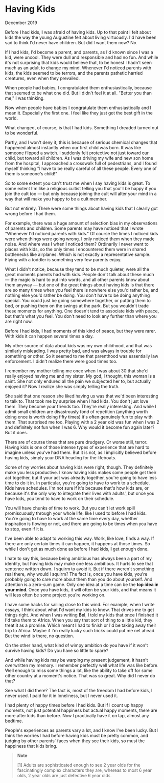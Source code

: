 # Having Kids

December 2019

Before I had kids, I was afraid of having kids. Up to that point I felt about kids the way the young Augustine felt about living virtuously. I'd have been sad to think I'd never have children. But did I want them now? No.

If I had kids, I'd become a parent, and parents, as I'd known since I was a kid, were uncool. They were dull and responsible and had no fun. And while it's not surprising that kids would believe that, to be honest I hadn't seen much as an adult to change my mind. Whenever I'd noticed parents with kids, the kids seemed to be terrors, and the parents pathetic harried creatures, even when they prevailed.

When people had babies, I congratulated them enthusiastically, because that seemed to be what one did. But I didn't feel it at all. "Better you than me," I was thinking.

Now when people have babies I congratulate them enthusiastically and I mean it. Especially the first one. I feel like they just got the best gift in the world.

What changed, of course, is that I had kids. Something I dreaded turned out to be wonderful.

Partly, and I won't deny it, this is because of serious chemical changes that happened almost instantly when our first child was born. It was like someone flipped a switch. I suddenly felt protective not just toward our child, but toward all children. As I was driving my wife and new son home from the hospital, I approached a crosswalk full of pedestrians, and I found myself thinking "I have to be really careful of all these people. Every one of them is someone's child!"

So to some extent you can't trust me when I say having kids is great. To some extent I'm like a religious cultist telling you that you'll be happy if you join the cult too — but only because joining the cult will alter your mind in a way that will make you happy to be a cult member.

But not entirely. There were some things about having kids that I clearly got wrong before I had them.

For example, there was a huge amount of selection bias in my observations of parents and children. Some parents may have noticed that I wrote "Whenever I'd noticed parents with kids." Of course the times I noticed kids were when things were going wrong. I only noticed them when they made noise. And where was I when I noticed them? Ordinarily I never went to places with kids, so the only times I encountered them were in shared bottlenecks like airplanes. Which is not exactly a representative sample. Flying with a toddler is something very few parents enjoy.

What I didn't notice, because they tend to be much quieter, were all the great moments parents had with kids. People don't talk about these much — the magic is hard to put into words, and all other parents know about them anyway — but one of the great things about having kids is that there are so many times when you feel there is nowhere else you'd rather be, and nothing else you'd rather be doing. You don't have to be doing anything special. You could just be going somewhere together, or putting them to bed, or pushing them on the swings at the park. But you wouldn't trade these moments for anything. One doesn't tend to associate kids with peace, but that's what you feel. You don't need to look any further than where you are right now.

Before I had kids, I had moments of this kind of peace, but they were rarer. With kids it can happen several times a day.

My other source of data about kids was my own childhood, and that was similarly misleading. I was pretty bad, and was always in trouble for something or other. So it seemed to me that parenthood was essentially law enforcement. I didn't realize there were good times too.

I remember my mother telling me once when I was about 30 that she'd really enjoyed having me and my sister. My god, I thought, this woman is a saint. She not only endured all the pain we subjected her to, but actually enjoyed it? Now I realize she was simply telling the truth.

She said that one reason she liked having us was that we'd been interesting to talk to. That took me by surprise when I had kids. You don't just love them. They become your friends too. They're really interesting. And while I admit small children are disastrously fond of repetition (anything worth doing once is worth doing fifty times) it's often genuinely fun to play with them. That surprised me too. Playing with a 2 year old was fun when I was 2 and definitely not fun when I was 6. Why would it become fun again later? But it does.

There are of course times that are pure drudgery. Or worse still, terror. Having kids is one of those intense types of experience that are hard to imagine unless you've had them. But it is not, as I implicitly believed before having kids, simply your DNA heading for the lifeboats.

Some of my worries about having kids were right, though. They definitely make you less productive. I know having kids makes some people get their act together, but if your act was already together, you're going to have less time to do it in. In particular, you're going to have to work to a schedule. Kids have schedules. I'm not sure if it's because that's how kids are, or because it's the only way to integrate their lives with adults', but once you have kids, you tend to have to work on their schedule.

You will have chunks of time to work. But you can't let work spill promiscuously through your whole life, like I used to before I had kids. You're going to have to work at the same time every day, whether inspiration is flowing or not, and there are going to be times when you have to stop, even if it is.

I've been able to adapt to working this way. Work, like love, finds a way. If there are only certain times it can happen, it happens at those times. So while I don't get as much done as before I had kids, I get enough done.

I hate to say this, because being ambitious has always been a part of my identity, but having kids may make one less ambitious. It hurts to see that sentence written down. I squirm to avoid it. But if there weren't something real there, why would I squirm? The fact is, once you have kids, you're probably going to care more about them than you do about yourself. And attention is a zero-sum game. Only one idea at a time can be the **top idea in your mind**. Once you have kids, it will often be your kids, and that means it will less often be some project you're working on.

I have some hacks for sailing close to this wind. For example, when I write essays, I think about what I'd want my kids to know. That drives me to get things right. And when I was writing **Bel**, I told my kids that once I finished it I'd take them to Africa. When you say that sort of thing to a little kid, they treat it as a promise. Which meant I had to finish or I'd be taking away their trip to Africa. Maybe if I'm really lucky such tricks could put me net ahead. But the wind is there, no question.

On the other hand, what kind of wimpy ambition do you have if it won't survive having kids? Do you have so little to spare?

And while having kids may be warping my present judgement, it hasn't overwritten my memory. I remember perfectly well what life was like before. Well enough to miss some things a lot, like the ability to take off for some other country at a moment's notice. That was so great. Why did I never do that?

See what I did there? The fact is, most of the freedom I had before kids, I never used. I paid for it in loneliness, but I never used it.

I had plenty of happy times before I had kids. But if I count up happy moments, not just potential happiness but actual happy moments, there are more after kids than before. Now I practically have it on tap, almost any bedtime.

People's experiences as parents vary a lot, and I know I've been lucky. But I think the worries I had before having kids must be pretty common, and judging by other parents' faces when they see their kids, so must the happiness that kids bring.

> **Note**
> 
> [1] Adults are sophisticated enough to see 2 year olds for the fascinatingly complex characters they are, whereas to most 6 year olds, 2 year olds are just defective 6 year olds.
